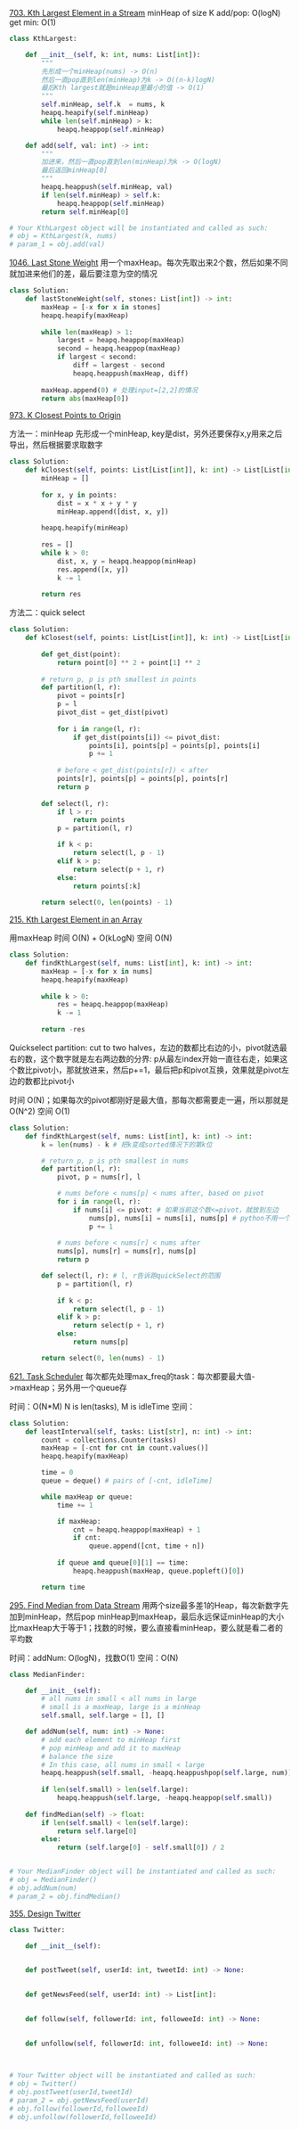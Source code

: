 [703. Kth Largest Element in a Stream](https://leetcode.com/problems/kth-largest-element-in-a-stream/)
minHeap of size K
add/pop: O(logN)
get min: O(1)


```py
class KthLargest:

    def __init__(self, k: int, nums: List[int]):
        """
        先形成一个minHeap(nums) -> O(n)
        然后一直pop直到len(minHeap)为k -> O((n-k)logN)
        最后Kth largest就是minHeap里最小的值 -> O(1)
        """
        self.minHeap, self.k  = nums, k
        heapq.heapify(self.minHeap)
        while len(self.minHeap) > k:
            heapq.heappop(self.minHeap)

    def add(self, val: int) -> int:
        """
        加进来，然后一直pop直到len(minHeap)为k -> O(logN)
        最后返回minHeap[0]
        """
        heapq.heappush(self.minHeap, val)
        if len(self.minHeap) > self.k:
            heapq.heappop(self.minHeap)
        return self.minHeap[0]

# Your KthLargest object will be instantiated and called as such:
# obj = KthLargest(k, nums)
# param_1 = obj.add(val)
```

[1046. Last Stone Weight](https://leetcode.com/problems/last-stone-weight/)
用一个maxHeap。每次先取出来2个数，然后如果不同就加进来他们的差，最后要注意为空的情况

```py
class Solution:
    def lastStoneWeight(self, stones: List[int]) -> int:
        maxHeap = [-x for x in stones]
        heapq.heapify(maxHeap)
        
        while len(maxHeap) > 1:
            largest = heapq.heappop(maxHeap)
            second = heapq.heappop(maxHeap)
            if largest < second:
                diff = largest - second
                heapq.heappush(maxHeap, diff)
                
        maxHeap.append(0) # 处理input=[2,2]的情况
        return abs(maxHeap[0])  
```

[973. K Closest Points to Origin](https://leetcode.com/problems/k-closest-points-to-origin/)

方法一：minHeap
先形成一个minHeap, key是dist，另外还要保存x,y用来之后导出，然后根据要求取数字
```py
class Solution:
    def kClosest(self, points: List[List[int]], k: int) -> List[List[int]]:
        minHeap = []
        
        for x, y in points:
            dist = x * x + y * y
            minHeap.append([dist, x, y])
        
        heapq.heapify(minHeap)
        
        res = []
        while k > 0:
            dist, x, y = heapq.heappop(minHeap)
            res.append([x, y])
            k -= 1
        
        return res
```

方法二：quick select

```python
class Solution:
    def kClosest(self, points: List[List[int]], k: int) -> List[List[int]]:
        
        def get_dist(point):
            return point[0] ** 2 + point[1] ** 2
        
        # return p, p is pth smallest in points
        def partition(l, r):
            pivot = points[r]
            p = l
            pivot_dist = get_dist(pivot)
            
            for i in range(l, r):
                if get_dist(points[i]) <= pivot_dist:
                    points[i], points[p] = points[p], points[i]
                    p += 1
            
            # before < get_dist(points[r]) < after
            points[r], points[p] = points[p], points[r]
            return p
        
        def select(l, r):
            if l > r:
                return points
            p = partition(l, r)

            if k < p:
                return select(l, p - 1)
            elif k > p:
                return select(p + 1, r)
            else:
                return points[:k]
        
        return select(0, len(points) - 1)
```

[215. Kth Largest Element in an Array](https://leetcode.com/problems/kth-largest-element-in-an-array/)

用maxHeap
时间 O(N) + O(kLogN)
空间 O(N)

```python
class Solution:
    def findKthLargest(self, nums: List[int], k: int) -> int:
        maxHeap = [-x for x in nums]
        heapq.heapify(maxHeap)
        
        while k > 0:
            res = heapq.heappop(maxHeap)
            k -= 1
        
        return -res
```

Quickselect
partition: cut to two halves，左边的数都比右边的小，pivot就选最右的数，这个数字就是左右两边数的分界: p从最左index开始一直往右走，如果这个数比pivot小，那就放进来，然后p+=1，最后把p和pivot互换，效果就是pivot左边的数都比pivot小

时间 O(N)；如果每次的pivot都刚好是最大值，那每次都需要走一遍，所以那就是O(N^2)
空间 O(1)
```python
class Solution:
    def findKthLargest(self, nums: List[int], k: int) -> int:
        k = len(nums) - k # 把k变成sorted情况下的第k位

        # return p, p is pth smallest in nums     
        def partition(l, r):
            pivot, p = nums[r], l

            # nums before < nums[p] < nums after, based on pivot
            for i in range(l, r):
                if nums[i] <= pivot: # 如果当前这个数<=pivot，就放到左边
                    nums[p], nums[i] = nums[i], nums[p] # python不用一个swap()
                    p += 1
                    
            # nums before < nums[r] < nums after
            nums[p], nums[r] = nums[r], nums[p]
            return p

        def select(l, r): # l, r告诉跑quickSelect的范围
            p = partition(l, r)
            
            if k < p: 
                return select(l, p - 1)
            elif k > p:
                return select(p + 1, r)
            else:
                return nums[p]

        return select(0, len(nums) - 1)
```

[621. Task Scheduler](https://leetcode.com/problems/task-scheduler/)
每次都先处理max_freq的task：每次都要最大值->maxHeap；另外用一个queue存

时间：O(N*M) N is len(tasks), M is idleTime
空间：
```py
class Solution:
    def leastInterval(self, tasks: List[str], n: int) -> int:
        count = collections.Counter(tasks)
        maxHeap = [-cnt for cnt in count.values()]
        heapq.heapify(maxHeap)

        time = 0
        queue = deque() # pairs of [-cnt, idleTime]

        while maxHeap or queue:
            time += 1

            if maxHeap:
                cnt = heapq.heappop(maxHeap) + 1
                if cnt:
                    queue.append([cnt, time + n])
            
            if queue and queue[0][1] == time:
                heapq.heappush(maxHeap, queue.popleft()[0])

        return time

```

[295. Find Median from Data Stream](https://leetcode.com/problems/find-median-from-data-stream/)
用两个size最多差1的Heap，每次新数字先加到minHeap，然后pop minHeap到maxHeap，最后永远保证minHeap的大小比maxHeap大于等于1；找数的时候，要么直接看minHeap，要么就是看二者的平均数

时间：addNum: O(logN)，找数O(1)
空间：O(N)
```py
class MedianFinder:

    def __init__(self):
        # all nums in small < all nums in large
        # small is a maxHeap, large is a minHeap
        self.small, self.large = [], []

    def addNum(self, num: int) -> None:
        # add each element to minHeap first
        # pop minHeap and add it to maxHeap 
        # balance the size 
        # In this case, all nums in small < large
        heapq.heappush(self.small, -heapq.heappushpop(self.large, num))
        
        if len(self.small) > len(self.large):
            heapq.heappush(self.large, -heapq.heappop(self.small))
        
    def findMedian(self) -> float:
        if len(self.small) < len(self.large):
            return self.large[0]
        else:
            return (self.large[0] - self.small[0]) / 2


# Your MedianFinder object will be instantiated and called as such:
# obj = MedianFinder()
# obj.addNum(num)
# param_2 = obj.findMedian()
```










[355. Design Twitter](https://leetcode.com/problems/design-twitter/)

```py
class Twitter:

    def __init__(self):
        

    def postTweet(self, userId: int, tweetId: int) -> None:
        

    def getNewsFeed(self, userId: int) -> List[int]:
        

    def follow(self, followerId: int, followeeId: int) -> None:
        

    def unfollow(self, followerId: int, followeeId: int) -> None:
        


# Your Twitter object will be instantiated and called as such:
# obj = Twitter()
# obj.postTweet(userId,tweetId)
# param_2 = obj.getNewsFeed(userId)
# obj.follow(followerId,followeeId)
# obj.unfollow(followerId,followeeId)
```